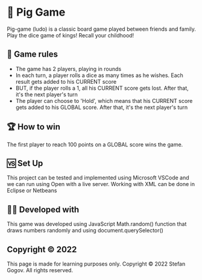 # 🐷 Pig Game

Pig-game (ludo) is a classic board game played between friends and family. Play the dice game of kings! Recall your childhood!

## 📃 Game rules

- The game has 2 players, playing in rounds
- In each turn, a player rolls a dice as many times as he wishes. Each result gets added to his CURRENT score
- BUT, if the player rolls a 1, all his CURRENT score gets lost. After that, it's the next player's turn
- The player can choose to 'Hold', which means that his CURRENT score gets added to his GLOBAL score. After that, it's the next player's turn

## 🏆 How to win

The first player to reach 100 points on a GLOBAL score wins the game.

## 🆚 Set Up

This project can be tested and implemented using Microsoft VSCode and we can run using Open with a live server.
Working with XML can be done in Eclipse or Netbeans

## 🧑‍💻 Developed with

This game was developed using JavaScript Math.random() function that draws numbers randomly and using document.querySelector()

## Copyright © 2022

This page is made for learning purposes only. Copyright © 2022 Stefan Gogov. All rights reserved.

